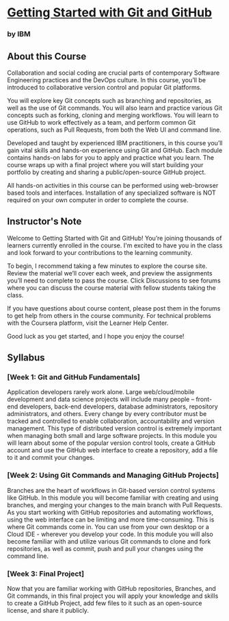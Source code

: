 # [Getting Started with Git and GitHub](https://www.coursera.org/learn/getting-started-with-git-and-github/home/welcome)
### by IBM

## About this Course
Collaboration and social coding are crucial parts of contemporary Software Engineering practices and the DevOps culture.  In this course, you’ll be introduced to collaborative version control and popular Git platforms.  

You will explore key Git concepts such as branching and repositories, as well as the use of Git commands. You will also learn and practice various Git concepts such as forking, cloning and merging workflows. You will learn to use GitHub to work effectively as a team, and perform common Git operations, such as Pull Requests, from both the Web UI and command line.

Developed and taught by experienced IBM practitioners, in this course you’ll gain vital skills and hands-on experience using Git and GitHub. Each module contains hands-on labs for you to apply and practice what you learn.  The course wraps up with a final project where you will start building your portfolio by creating and sharing a public/open-source GitHub project.

All hands-on activities in this course can be performed using web-browser based tools and interfaces. Installation of any specialized software is NOT required on your own computer in order to complete the course.

## Instructor's Note
Welcome to Getting Started with Git and GitHub! You’re joining thousands of learners currently enrolled in the course. I'm excited to have you in the class and look forward to your contributions to the learning community.

To begin, I recommend taking a few minutes to explore the course site. Review the material we’ll cover each week, and preview the assignments you’ll need to complete to pass the course. Click Discussions to see forums where you can discuss the course material with fellow students taking the class.

If you have questions about course content, please post them in the forums to get help from others in the course community. For technical problems with the Coursera platform, visit the Learner Help Center.

Good luck as you get started, and I hope you enjoy the course!

## Syllabus
### [**Week 1:** Git and GitHub Fundamentals]
Application developers rarely work alone. Large web/cloud/mobile development and data science projects will include many people – front-end developers, back-end developers, database administrators, repository administrators, and others. Every change by every contributor must be tracked and controlled to enable collaboration, accountability and version management. This type of distributed version control is extremely important when managing both small and large software projects. In this module you will learn about some of the popular version control tools, create a GitHub account and use the GitHub web interface to create a repository, add a file to it and commit your changes.

### [**Week 2:** Using Git Commands and Managing GitHub Projects]
Branches are the heart of workflows in Git-based version control systems like GitHub. In this module you will become familiar with creating and using branches, and merging your changes to the main branch with Pull Requests. As you start working with GitHub repositories and automating workflows, using the web interface can be limiting and more time-consuming. This is where Git commands come in. You can use from your own desktop or a Cloud IDE - wherever you develop your code. In this module you will also become familiar with and utilize various Git commands to clone and fork repositories, as well as commit, push and pull your changes using the command line.

### [**Week 3:** Final Project]
Now that you are familiar working with GitHub repositories, Branches, and Git commands, in this final project you will apply your knowledge and skills to create a GitHub Project, add few files to it such as an open-source license, and share it publicly.
